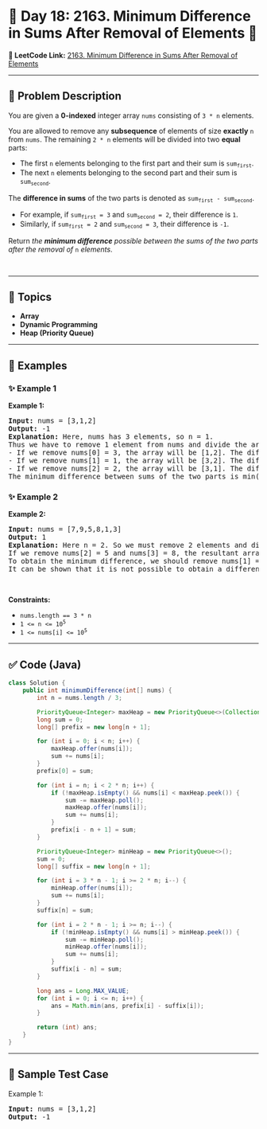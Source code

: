 # 📌 Day 18: 2163. Minimum Difference in Sums After Removal of Elements 🎯

**🔗 LeetCode Link:** [2163. Minimum Difference in Sums After Removal of Elements](https://leetcode.com/problems/minimum-difference-in-sums-after-removal-of-elements/)

---

## 🧩 Problem Description

<p>You are given a <strong>0-indexed</strong> integer array <code>nums</code> consisting of <code>3 * n</code> elements.</p>

<p>You are allowed to remove any <strong>subsequence</strong> of elements of size <strong>exactly</strong> <code>n</code> from <code>nums</code>. The remaining <code>2 * n</code> elements will be divided into two <strong>equal</strong> parts:</p>

<ul>
	<li>The first <code>n</code> elements belonging to the first part and their sum is <code>sum<sub>first</sub></code>.</li>
	<li>The next <code>n</code> elements belonging to the second part and their sum is <code>sum<sub>second</sub></code>.</li>
</ul>

<p>The <strong>difference in sums</strong> of the two parts is denoted as <code>sum<sub>first</sub> - sum<sub>second</sub></code>.</p>

<ul>
	<li>For example, if <code>sum<sub>first</sub> = 3</code> and <code>sum<sub>second</sub> = 2</code>, their difference is <code>1</code>.</li>
	<li>Similarly, if <code>sum<sub>first</sub> = 2</code> and <code>sum<sub>second</sub> = 3</code>, their difference is <code>-1</code>.</li>
</ul>

<p>Return <em>the <strong>minimum difference</strong> possible between the sums of the two parts after the removal of </em><code>n</code><em> elements</em>.</p>

<p>&nbsp;</p>
<p><strong class="example">

---

## 🧠 Topics

- Array
- Dynamic Programming
- Heap (Priority Queue)
---

## 🧩 Examples

### ✨ Example 1

Example 1:</strong></p>

<pre>
<strong>Input:</strong> nums = [3,1,2]
<strong>Output:</strong> -1
<strong>Explanation:</strong> Here, nums has 3 elements, so n = 1. 
Thus we have to remove 1 element from nums and divide the array into two equal parts.
- If we remove nums[0] = 3, the array will be [1,2]. The difference in sums of the two parts will be 1 - 2 = -1.
- If we remove nums[1] = 1, the array will be [3,2]. The difference in sums of the two parts will be 3 - 2 = 1.
- If we remove nums[2] = 2, the array will be [3,1]. The difference in sums of the two parts will be 3 - 1 = 2.
The minimum difference between sums of the two parts is min(-1,1,2) = -1. 
</pre>

<p><strong class="example">

### ✨ Example 2

Example 2:</strong></p>

<pre>
<strong>Input:</strong> nums = [7,9,5,8,1,3]
<strong>Output:</strong> 1
<strong>Explanation:</strong> Here n = 2. So we must remove 2 elements and divide the remaining array into two parts containing two elements each.
If we remove nums[2] = 5 and nums[3] = 8, the resultant array will be [7,9,1,3]. The difference in sums will be (7+9) - (1+3) = 12.
To obtain the minimum difference, we should remove nums[1] = 9 and nums[4] = 1. The resultant array becomes [7,5,8,3]. The difference in sums of the two parts is (7+5) - (8+3) = 1.
It can be shown that it is not possible to obtain a difference smaller than 1.
</pre>

<p>&nbsp;</p>
<p><strong>Constraints:</strong></p>

<ul>
	<li><code>nums.length == 3 * n</code></li>
	<li><code>1 &lt;= n &lt;= 10<sup>5</sup></code></li>
	<li><code>1 &lt;= nums[i] &lt;= 10<sup>5</sup></code></li>
</ul>

---

## ✅ Code (Java)

```java
class Solution {
    public int minimumDifference(int[] nums) {
        int n = nums.length / 3;

        PriorityQueue<Integer> maxHeap = new PriorityQueue<>(Collections.reverseOrder());
        long sum = 0;
        long[] prefix = new long[n + 1];

        for (int i = 0; i < n; i++) {
            maxHeap.offer(nums[i]);
            sum += nums[i];
        }
        prefix[0] = sum;

        for (int i = n; i < 2 * n; i++) {
            if (!maxHeap.isEmpty() && nums[i] < maxHeap.peek()) {
                sum -= maxHeap.poll();
                maxHeap.offer(nums[i]);
                sum += nums[i];
            }
            prefix[i - n + 1] = sum;
        }

        PriorityQueue<Integer> minHeap = new PriorityQueue<>();
        sum = 0;
        long[] suffix = new long[n + 1];

        for (int i = 3 * n - 1; i >= 2 * n; i--) {
            minHeap.offer(nums[i]);
            sum += nums[i];
        }
        suffix[n] = sum;

        for (int i = 2 * n - 1; i >= n; i--) {
            if (!minHeap.isEmpty() && nums[i] > minHeap.peek()) {
                sum -= minHeap.poll();
                minHeap.offer(nums[i]);
                sum += nums[i];
            }
            suffix[i - n] = sum;
        }

        long ans = Long.MAX_VALUE;
        for (int i = 0; i <= n; i++) {
            ans = Math.min(ans, prefix[i] - suffix[i]);
        }

        return (int) ans;
    }
}
```

---

## 🧪 Sample Test Case


Example 1:</strong></p>

<pre>
<strong>Input:</strong> nums = [3,1,2]
<strong>Output:</strong> -1
</pre>

<p><strong class="example">


